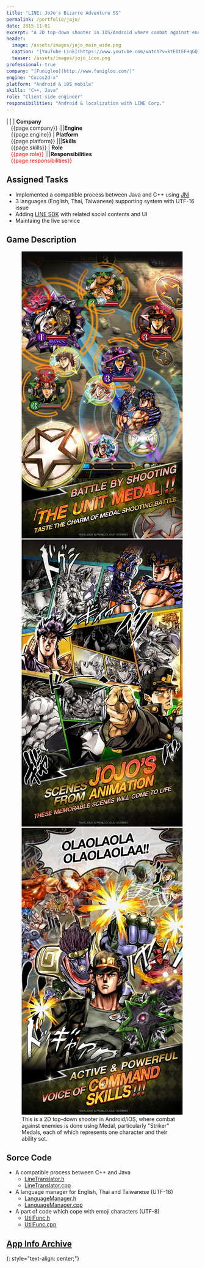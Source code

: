 ```yaml
---
title: "LINE: JoJo's Bizarre Adventure SS"
permalink: /portfolio/jojo/
date: 2015-11-01
excerpt: "A 2D top-down shooter in IOS/Android where combat against enemies is done using Medal."
header:
  image: /assets/images/jojo_main_wide.png
  caption: "[YouTube Link](https://www.youtube.com/watch?v=ktEDtEFHqGQ)"
  teaser: /assets/images/jojo_icon.png
professional: true
company: "[Funigloo](http://www.funigloo.com/)"
engine: "Cocos2d-x"
platform: "Android & iOS mobile"
skills: "C++, Java"
role: "Client-side engineer"
responsibilities: "Android & localization with LINE Corp."
---
```


| |
| **Company**<br>&nbsp;&nbsp;&nbsp;{{page.company}}								|||**Engine**<br>&nbsp;&nbsp;&nbsp;{{page.engine}}
| **Platform**<br>&nbsp;&nbsp;&nbsp;{{page.platform}}							|||**Skills**<br>&nbsp;&nbsp;&nbsp;{{page.skills}}
| **Role**<br>&nbsp;&nbsp;&nbsp;<span style="color:red">{{page.role}}</span>	|||**Responsibilities**<br>&nbsp;&nbsp;&nbsp;<span style="color:red">{{page.responsibilities}}</span>

## Assigned Tasks
 - Implemented a compatible process between Java and C++ using [JNI](https://docs.oracle.com/javase/7/docs/technotes/guides/jni/)
 - 3 languages (English, Thai, Taiwanese) supporting system with UTF-16 issue
 - Adding [LINE SDK](https://developers.line.biz/en/) with related social contents and UI
 - Maintaing the live service

## Game Description
<figure class="third">
	<img src="/assets/images/jojo_desc_1.jpeg">
	<img src="/assets/images/jojo_desc_2.jpeg">
	<img src="/assets/images/jojo_desc_3.jpeg">
	<figcaption>This is a 2D top-down shooter in Android/iOS, where combat against enemies is done using Medal, particularly "Striker" Medals, each of which represents one character and their ability set.</figcaption>
</figure>

## Sorce Code
 - A compatible process between C++ and Java
   - [LineTranslator.h](/scripts/jj-line-translator.h/)
   - [LineTranslator.cpp](/scripts/jj-line-translator.cpp/)
 - A language manager for English, Thai and Taiwanese (UTF-16)
   - [LanguageManager.h](/scripts/jj-language-manager.h/)
   - [LanguageManager.cpp](/scripts/jj-language-manager.cpp/)
 - A part of code which cope with emoji characters (UTF-8)
   - [UtilFunc.h](/scripts/jj-util-func.h/)
   - [UtilFunc.cpp](/scripts/jj-util-func.cpp/)

## [App Info Archive](https://apkpure.com/line-jojo%E2%80%99sbizarreadventuress/com.linecorp.LGJOTW)
{: style="text-align: center;"}

